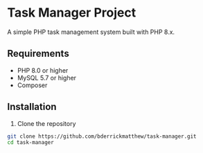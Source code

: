 # Task Manager Project

A simple PHP task management system built with PHP 8.x.

## Requirements

- PHP 8.0 or higher
- MySQL 5.7 or higher
- Composer

## Installation

1. Clone the repository
```bash
git clone https://github.com/bderrickmatthew/task-manager.git
cd task-manager